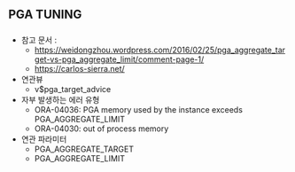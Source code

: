 ## PGA TUNING 
###
* 참고 문서 : 
  * https://weidongzhou.wordpress.com/2016/02/25/pga_aggregate_target-vs-pga_aggregate_limit/comment-page-1/
  * https://carlos-sierra.net/
* 연관뷰
  * v$pga_target_advice
* 자부 발생하는 에러 유형
  * ORA-04036: PGA memory used by the instance exceeds PGA_AGGREGATE_LIMIT
  * ORA-04030: out of process memory
* 연관 파라미터
  * PGA_AGGREGATE_TARGET 
  * PGA_AGGREGATE_LIMIT 
